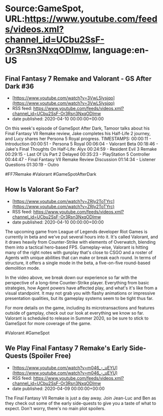 # Source:GameSpot, URL:https://www.youtube.com/feeds/videos.xml?channel_id=UCbu2SsF-Or3Rsn3NxqODImw, language:en-US

## Final Fantasy 7 Remake and Valorant - GS After Dark #36
 - [https://www.youtube.com/watch?v=3VwL5lysjqo](https://www.youtube.com/watch?v=3VwL5lysjqo)
 - RSS feed: https://www.youtube.com/feeds/videos.xml?channel_id=UCbu2SsF-Or3Rsn3NxqODImw
 - date published: 2020-04-10 00:00:00+00:00

On this week's episode of GameSpot After Dark, Tamoor talks about his Final Fantasy VII Remake review, Jake completes his Half-Life 2 journey, and Lucy shares her Persona 5 Royal progress.
TIMESTAMPS:
00:00:11 - Introduction
00:00:51 - Persona 5 Royal
00:06:04 - Valorant Beta
00:18:46 - Jake's Final Thoughts On Half-Life: Alyx
00:24:59 - Resident Evil 3 Remake
00:29:15 - Last Of Us Part 2 Delayed
00:35:23 - PlayStation 5 Controller
00:44:47 - Final Fantasy VII Remake Review Discussion
01:14:34 - Listener Questions
01:30:19 - Outro

#FF7Remake #Valorant #GameSpotAfterDark

## How Is Valorant So Far?
 - [https://www.youtube.com/watch?v=ZRly2ToTYrc](https://www.youtube.com/watch?v=ZRly2ToTYrc)
 - RSS feed: https://www.youtube.com/feeds/videos.xml?channel_id=UCbu2SsF-Or3Rsn3NxqODImw
 - date published: 2020-04-10 00:00:00+00:00

The upcoming game from League of Legends developer Riot Games is currently in beta and we've put several hours into it. It's called Valorant, and it draws heavily from Counter-Strike with elements of Overwatch, blending them into a tactical hero-based FPS. Gameplay-wise, Valorant is hitting many of the right notes with gunplay that's close to CSGO and a roster of Agents with unique abilities that can make or break each round. In terms of structure, it offers a single mode in the beta, a five-on-five round-based demolition mode.

In the video above, we break down our experience so far with the perspective of a long-time Counter-Strike player. Everything from basic strategies, how Agent powers have affected play, and what's it's like from a visual standpoint. It may not grab you with flashy animations or impressive presentation qualities, but its gameplay systems seem to be tight thus far. 

For more details on the game, including its microtransactions and features outside of gamplay, check out our look at everything we know so far. Valorant is scheduled to release in Summer 2020, so be sure to stick to GameSpot for more coverage of the game.

#Valorant #GameSpot

## We Play Final Fantasy 7 Remake's Early Side-Quests (Spoiler Free)
 - [https://www.youtube.com/watch?v=m046_-_uEYU](https://www.youtube.com/watch?v=m046_-_uEYU)
 - RSS feed: https://www.youtube.com/feeds/videos.xml?channel_id=UCbu2SsF-Or3Rsn3NxqODImw
 - date published: 2020-04-09 00:00:00+00:00

The Final Fantasy VII Remake is just a day away. Join Jean-Luc and Ben as they check out some of the early side-quests to give you a taste of what to expect. Don't worry, there's no main plot spoilers.

